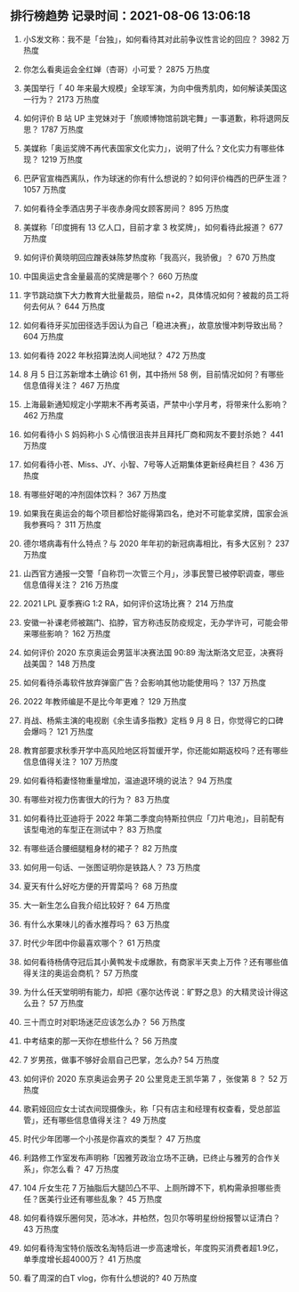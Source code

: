 
## 排行榜趋势 记录时间：2021-08-06 13:06:18
  
  1. 小S发文称：我不是「台独」，如何看待其对此前争议性言论的回应？ 3982 万热度
    
  2. 你怎么看奥运会全红婵（杏哥）小可爱？ 2875 万热度
    
  3. 美国举行「 40 年来最大规模」全球军演，为向中俄秀肌肉，如何解读美国这一行为？ 2173 万热度
    
  4. 如何评价 B 站 UP 主党妹对于「旅顺博物馆前跳宅舞」一事道歉，称将退网反思？ 1787 万热度
    
  5. 美媒称「奥运奖牌不再代表国家文化实力」，说明了什么？文化实力有哪些体现？ 1219 万热度
    
  6. 巴萨官宣梅西离队，作为球迷的你有什么想说的？如何评价梅西的巴萨生涯？ 1057 万热度
    
  7. 如何看待全季酒店男子半夜赤身闯女顾客房间？ 895 万热度
    
  8. 美媒称「印度拥有 13 亿人口，目前才拿 3 枚奖牌」，如何看待此报道？ 677 万热度
    
  9. 如何评价黄晓明回应蹭表妹陈梦热度称「我高兴，我骄傲」？ 670 万热度
    
  10. 中国奥运史含金量最高的奖牌是哪个？ 660 万热度
    
  11. 字节跳动旗下大力教育大批量裁员，赔偿 n+2，具体情况如何？被裁的员工将何去何从？ 644 万热度
    
  12. 如何看待牙买加田径选手因认为自己「稳进决赛」，故意放慢冲刺导致出局？ 604 万热度
    
  13. 如何看待 2022 年秋招算法岗人间地狱？ 472 万热度
    
  14. 8 月 5 日江苏新增本土确诊 61 例，其中扬州 58 例，目前情况如何？有哪些信息值得关注？ 467 万热度
    
  15. 上海最新通知规定小学期末不再考英语，严禁中小学月考，将带来什么影响？ 462 万热度
    
  16. 如何看待小 S 妈妈称小 S 心情很沮丧并且拜托厂商和网友不要封杀她？ 441 万热度
    
  17. 如何看待小苍、Miss、JY、小智、7号等人近期集体更新经典栏目？ 436 万热度
    
  18. 有哪些好喝的冲剂固体饮料？ 367 万热度
    
  19. 如果我在奥运会的每个项目都恰好能得第四名，绝对不可能拿奖牌，国家会派我参赛吗？ 311 万热度
    
  20. 德尔塔病毒有什么特点？与 2020 年年初的新冠病毒相比，有多大区别？ 237 万热度
    
  21. 山西官方通报一交警「自称罚一次管三个月」，涉事民警已被停职调查，哪些信息值得关注？ 216 万热度
    
  22. 2021 LPL 夏季赛iG 1:2 RA，如何评价这场比赛？ 214 万热度
    
  23. 安徽一补课老师被踹门、掐脖，官方称违反防疫规定，无办学许可，可能会带来哪些影响？ 162 万热度
    
  24. 如何评价 2020 东京奥运会男篮半决赛法国 90:89 淘汰斯洛文尼亚，决赛将战美国？ 148 万热度
    
  25. 如何看待杀毒软件放弃弹窗广告？会影响其他功能使用吗？ 137 万热度
    
  26. 2022 年教师编是不是比今年更难？ 129 万热度
    
  27. 肖战、杨紫主演的电视剧《余生请多指教》定档 9 月 8 日，你觉得它的口碑会爆吗？ 121 万热度
    
  28. 教育部要求秋季开学中高风险地区将暂缓开学，你还能如期返校吗？还有哪些信息值得关注？ 107 万热度
    
  29. 如何看待稻妻怪物重量增加，温迪退环境的说法？ 94 万热度
    
  30. 有哪些对视力伤害很大的行为？ 83 万热度
    
  31. 如何看待比亚迪将于 2022 年第二季度向特斯拉供应「刀片电池」，目前配有该型电池的车型正在测试中？ 83 万热度
    
  32. 有哪些适合腰细腿粗身材的裙子？ 82 万热度
    
  33. 如何用一句话、一张图证明你是铁路人？ 73 万热度
    
  34. 夏天有什么好吃方便的开胃菜吗？ 68 万热度
    
  35. 大一新生怎么自我介绍比较好？ 64 万热度
    
  36. 有什么水果味儿的香水推荐吗？ 63 万热度
    
  37. 时代少年团中你最喜欢哪个？ 61 万热度
    
  38. 如何看待杨倩夺冠后其小黄鸭发卡成爆款，有商家半天卖上万件？还有哪些值得关注的奥运会商机？ 57 万热度
    
  39. 为什么任天堂明明有能力，却把《塞尔达传说：旷野之息》的大精灵设计得这么丑？ 57 万热度
    
  40. 三十而立时对职场迷茫应该怎么办？ 56 万热度
    
  41. 中考结束的那一天你在想些什么？ 56 万热度
    
  42. 7 岁男孩，做事不够好会扇自己巴掌，怎么办? 54 万热度
    
  43. 如何评价 2020 东京奥运会男子 20 公里竞走王凯华第 7 ，张俊第 8 ？ 52 万热度
    
  44. 歌莉娅回应女士试衣间现摄像头，称「只有店主和经理有权查看，受总部监管」，还有哪些信息值得关注？ 49 万热度
    
  45. 时代少年团哪一个小孩是你喜欢的类型？ 47 万热度
    
  46. 利路修工作室发布声明称「因雅芳政治立场不正确，已终止与雅芳的合作关系」，你怎么看？ 47 万热度
    
  47. 104 斤女生花 7 万抽脂后大腿凹凸不平、上厕所蹲不下，机构需承担哪些责任？医美行业还有哪些乱象？ 45 万热度
    
  48. 如何看待娱乐圈何炅，范冰冰，井柏然，包贝尔等明星纷纷报警以证清白？ 43 万热度
    
  49. 如何看待淘宝特价版改名淘特后进一步高速增长，年度购买消费者超1.9亿，单季度增长超4000万？ 41 万热度
    
  50. 看了周深的白T vlog，你有什么想说的? 40 万热度
    